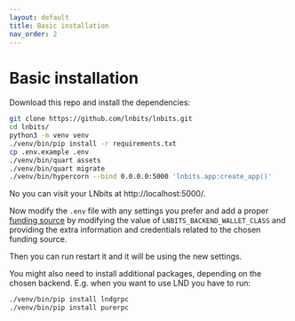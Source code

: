 ```yaml
---
layout: default
title: Basic installation
nav_order: 2
---
```



Basic installation
==================

Download this repo and install the dependencies:

```sh
git clone https://github.com/lnbits/lnbits.git
cd lnbits/
python3 -m venv venv
./venv/bin/pip install -r requirements.txt
cp .env.example .env
./venv/bin/quart assets
./venv/bin/quart migrate
./venv/bin/hypercorn --bind 0.0.0.0:5000 'lnbits.app:create_app()'
```

No you can visit your LNbits at http://localhost:5000/.

Now modify the `.env` file with any settings you prefer and add a proper [funding source](./wallets.md) by modifying the value of `LNBITS_BACKEND_WALLET_CLASS` and providing the extra information and credentials related to the chosen funding source.

Then you can run restart it and it will be using the new settings.

You might also need to install additional packages, depending on the chosen backend.
E.g. when you want to use LND you have to run:

```sh
./venv/bin/pip install lndgrpc
./venv/bin/pip install purerpc
```
